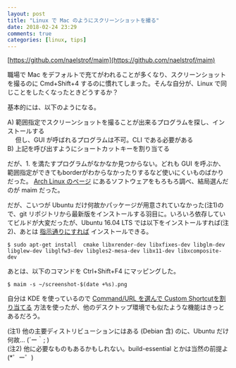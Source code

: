 ```yaml
---
layout: post
title: "Linux で Mac のようにスクリーンショットを撮る"
date: 2018-02-24 23:29
comments: true
categories: [linux, tips]
---
```


[https://github.com/naelstrof/maim](https://github.com/naelstrof/maim)

職場で Mac をデフォルトで充てがわれることが多くなり、スクリーンショットを撮るのに Cmd+Shift+4 するのに慣れてしまった。そんな自分が、Linux で同じことをしたくなったときどうするか？

基本的には、以下のようになる。

A) 範囲指定でスクリーンショットを撮ることが出来るプログラムを探し、インストールする  
　 但し、GUI が呼ばれるプログラムは不可。CLI である必要がある  
B) 上記を呼び出すようにショートカットキーを割り当てる

だが、1. を満たすプログラムがなかなか見つからない。どれも GUI を呼ぶか、範囲指定ができてもborderがわからなかったりするなど使いにくいものばかりだった。 [Arch Linux のページ](https://wiki.archlinux.org/index.php/taking_a_screenshot) にあるソフトウェアをもろもろ調べ、結局選んだのが maim だった。

だが、こいつが Ubuntu だけ何故かパッケージが用意されていなかった(注1)ので、git リポジトリから最新版をインストールする羽目に。いろいろ依存していてビルドが大変だったが、Ubuntu 16.04 LTS では以下をインストールすれば(注2)、あとは [指示通りにすれば](https://github.com/naelstrof/maim#install-using-cmake-requires-cmake-git-libxrander-libxfixes-libglm) インストールできる。

```
$ sudo apt-get install  cmake libxrender-dev libxfixes-dev libglm-dev libglew-dev libglfw3-dev libgles2-mesa-dev libx11-dev libxcomposite-dev
```

あとは、以下のコマンドを Ctrl+Shift+F4 にマッピングした。  

```
$ maim -s ~/screenshot-$(date +%s).png
```

自分は KDE を使っているので [Command/URL を選んで Custom Shortcutを割り当てる](https://docs.kde.org/trunk5/en/kde-workspace/kcontrol/khotkeys/manage.html#manage-add-shortcut) 方法を使ったが、他のデスクトップ環境でも似たような機能はきっとあるだろう。

(注1) 他の主要ディストリビューションにはある (Debian 含) のに、Ubuntu だけ何故... (´ー｀; )  
(注2) 他に必要なものもあるかもしれない。build-essential とかは当然の前提よ(*゜ー゜)
